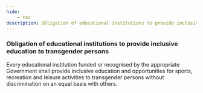 ```yaml
---
hide:
    - toc
description: Obligation of educational institutions to provide inclusive education to transgender persons
---
```


### Obligation of educational institutions to provide inclusive education to transgender persons

Every educational institution funded or recognised by the appropriate Government shall provide inclusive education and opportunities for sports, recreation and leisure activities to transgender persons without discrimination on an equal basis with others.
